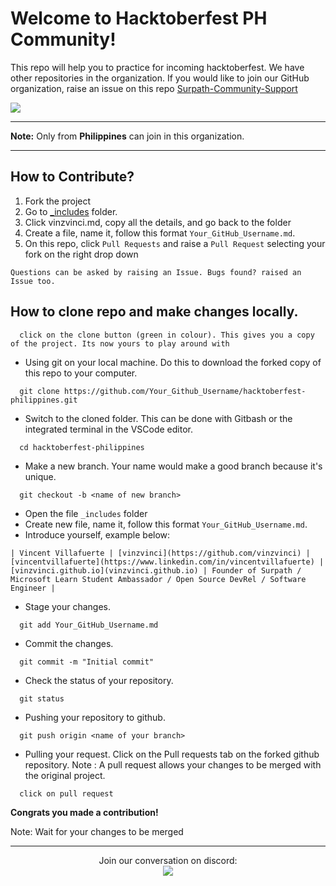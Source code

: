 # Welcome to Hacktoberfest PH Community! 
This repo will help you to practice for incoming hacktoberfest. We have other repositories in the organization. If you would like to join our GitHub organization, raise an issue on this repo <a href="https://github.com/Surpath-Community/Surpath-Community-Support">Surpath-Community-Support</a>

<img src="https://user-images.githubusercontent.com/73097560/102705814-8b1fb180-42c6-11eb-89ec-a74cb17f84dc.png">

<hr>

**Note:** Only from **Philippines** can join in this organization.
<hr>

## How to Contribute?
1. Fork the project
2. Go to <a href="https://github.com/surpathcommunity/surpath-member-info/tree/main/_includes">_includes</a> folder.
3. Click vinzvinci.md, copy all the details, and go back to the folder 
4. Create a file, name it, follow this format `Your_GitHub_Username.md`.
5. On this repo, click `Pull Requests` and raise a `Pull Request` selecting your fork on the right drop down

```
Questions can be asked by raising an Issue. Bugs found? raised an Issue too.
```

## How to clone repo and make changes locally.<br />

```
  click on the clone button (green in colour). This gives you a copy of the project. Its now yours to play around with
```

- Using git on your local machine. Do this to download the forked copy of this repo to your computer.

```
  git clone https://github.com/Your_Github_Username/hacktoberfest-philippines.git
```

- Switch to the cloned folder. This can be done with Gitbash or the integrated terminal in the VSCode editor.

```
  cd hacktoberfest-philippines
```

- Make a new branch. Your name would make a good branch because it's unique.

```
  git checkout -b <name of new branch>
```

- Open the file `_includes` folder
- Create new file, name it, follow this format `Your_GitHub_Username.md`.
- Introduce yourself, example below:
```
| Vincent Villafuerte | [vinzvinci](https://github.com/vinzvinci) | [vincentvillafuerte](https://www.linkedin.com/in/vincentvillafuerte) | [vinzvinci.github.io](vinzvinci.github.io) | Founder of Surpath / Microsoft Learn Student Ambassador / Open Source DevRel / Software Engineer |
```

- Stage your changes.

```
  git add Your_GitHub_Username.md
```

- Commit the changes.

```
  git commit -m "Initial commit"
```

- Check the status of your repository.<br />

```
  git status
```
- Pushing your repository to github.<br />

```
  git push origin <name of your branch>
```

- Pulling your request. Click on the Pull requests tab on the forked github repository. Note : A pull request allows your changes to be merged with the original project.<br />

```
  click on pull request
```

**Congrats you made a contribution!**

Note: Wait for your changes to be merged

<hr />

<p align="center">Join our conversation on discord: <br>
  <a href="https://discord.com/invite/RATJsSGM9d">
    <img src="https://img.shields.io/discord/790101969413865472?logo=discord&style=for-the-badge" />
  </a>
</p>
